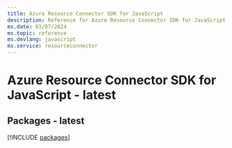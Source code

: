 ```yaml
---
title: Azure Resource Connector SDK for JavaScript
description: Reference for Azure Resource Connector SDK for JavaScript
ms.date: 03/07/2024
ms.topic: reference
ms.devlang: javascript
ms.service: resourceconnector
---
```

# Azure Resource Connector SDK for JavaScript - latest
## Packages - latest
[!INCLUDE [packages](resource-connector-index.md)]